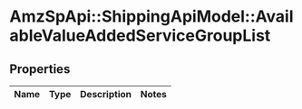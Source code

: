 # AmzSpApi::ShippingApiModel::AvailableValueAddedServiceGroupList

## Properties
Name | Type | Description | Notes
------------ | ------------- | ------------- | -------------

